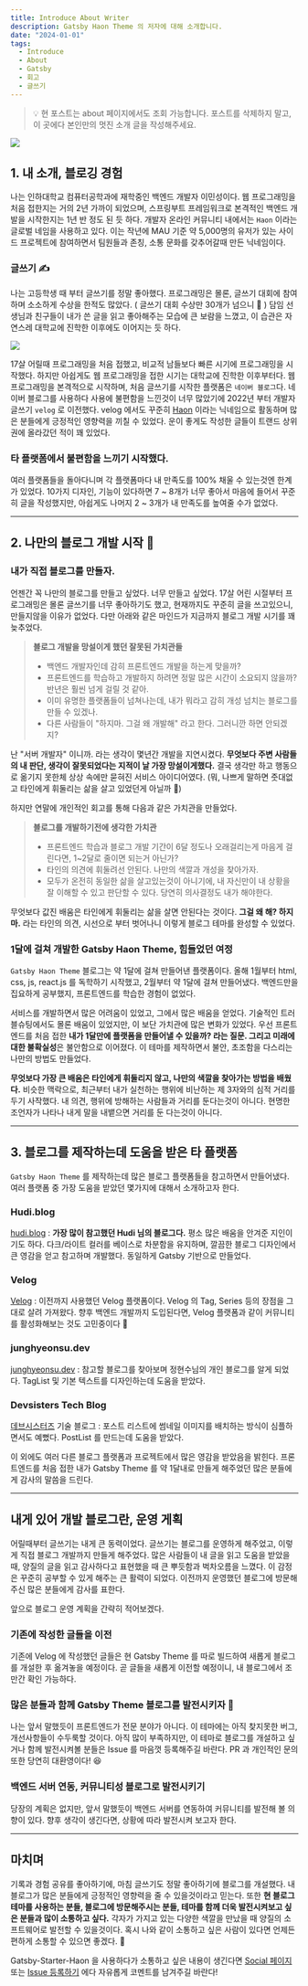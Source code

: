 ```yaml
---
title: Introduce About Writer
description: Gatsby Haon Theme 의 저자에 대해 소개합니다.
date: "2024-01-01"
tags:
  - Introduce
  - About
  - Gatsby
  - 회고
  - 글쓰기
---
```


> 💡 현 포스트는 about 페이지에서도 조회 가능합니다. 포스트를 삭제하지 말고, 이 곳에다 본인만의 멋진 소개 글을 작성해주세요.

![](./theme.png)

## 1. 내 소개, 블로깅 경험

나는 인하대학교 컴퓨터공학과에 재학중인 백엔드 개발자 이민성이다. 웹 프로그래밍을 처음 접한지는 거의 2년 가까이 되었으며, 스프링부트 프레임워크로 본격적인 백엔드 개발을 시작한지는 1년 반 정도 된 듯 하다. 개발자 온라인 커뮤니티 내에서는 `Haon` 이라는 글로벌 네임을 사용하고 있다. 이는 작년에 MAU 기준 약 5,000명의 유저가 있는 사이드 프로젝트에 참여하면서 팀원들과 존칭, 소통 문화를 갖추어갈때 만든 닉네임이다.

### 글쓰기 ✍️

나는 고등학생 때 부터 글쓰기를 정말 좋아했다. 프로그래밍은 몰론, 글쓰기 대회에 참여하며 소소하게 수상을 한적도 많았다. ( 글쓰기 대회 수상만 30개가 넘으니 🤔 ) 담임 선생님과 친구들이 내가 쓴 글을 읽고 좋아해주는 모습에 큰 보람을 느꼈고, 이 습관은 자연스레 대학교에 진학한 이후에도 이어지는 듯 하다.

![](./thend.png)

17살 어릴때 프로그래밍을 처음 접했고, 비교적 남들보다 빠른 시기에 프로그래밍을 시작했다. 하지만 아쉽게도 웹 프로그래밍을 접한 시기는 대학교에 진학한 이후부터다. 웹 프로그래밍을 본격적으로 시작하며, 처음 글쓰기를 시작한 플랫폼은 `네이버 블로그`다. 네이버 블로그를 사용하다 사용에 불편함을 느낀것이 너무 많았기에 2022년 부터 개발자 글쓰기 `velog` 로 이전했다. velog 에서도 꾸준히 [Haon](https://velog.io/@msung99/posts) 이라는 닉네임으로 활동하며 많은 분들에게 긍정적인 영향력을 끼칠 수 있었다. 운이 좋게도 작성한 글들이 트랜드 상위권에 올라갔던 적이 꽤 있었다.

### 타 플랫폼에서 불편함을 느끼기 시작했다.

여러 플랫폼들을 돌아다니며 각 플랫폼마다 내 만족도를 100% 채울 수 있는것엔 한계가 있었다. 10가지 디자인, 기능이 있다하면 7 ~ 8개가 너무 좋아서 마음에 들어서 꾸준히 글을 작성했지만, 아쉽게도 나머지 2 ~ 3개가 내 만족도를 높여줄 수가 없었다.

---

## 2. 나만의 블로그 개발 시작 🚀

### 내가 직접 블로그를 만들자.

언젠간 꼭 나만의 블로그를 만들고 싶었다. 너무 만들고 싶었다. 17살 어린 시절부터 프로그래밍은 몰론 글쓰기를 너무 좋아하기도 했고, 현재까지도 꾸준히 글을 쓰고있으니, 만들지않을 이유가 없었다. 다만 아래와 같은 마인드가 지금까지 블로그 개발 시기를 꽤 늦추었다.

> **블로그 개발을 망설이게 했던 잘못된 가치관들**
>
> - 백엔드 개발자인데 감히 프론트엔드 개발을 하는게 맞을까?
> - 프론트엔드를 학습하고 개발하지 하려면 정말 많은 시간이 소요되지 않을까? 반년은 훨씬 넘게 걸릴 것 같아.
> - 이미 유명한 플랫폼들이 넘쳐나는데, 내가 뭐라고 감히 개성 넘치는 블로그를 만들 수 있겠나.
> - 다른 사람들이 "하지마. 그걸 왜 개발해" 라고 한다. 그러니깐 하면 안되겠지?

난 "서버 개발자" 이니까. 라는 생각이 몇년간 개발을 지연시켰다. **무엇보다 주변 사람들의 내 판단, 생각이 잘못되었다는 지적이 날 가장 망설이게했다.** 결국 생각만 하고 행동으로 옮기지 못한체 상상 속에만 묻혀진 서비스 아이디어였다. (뭐, 나쁘게 말하면 줏대없고 타인에게 휘둘리는 삶을 살고 있었던게 아닐까 🤔)

하지만 연말에 개인적인 회고를 통해 다음과 같은 가치관을 만들었다.

> **블로그를 개발하기전에 생각한 가치관**
>
> - 프론트엔드 학습과 블로그 개발 기간이 6달 정도나 오래걸리는게 마음게 걸린다면, 1~2달로 줄이면 되는거 아닌가?
> - 타인의 의견에 휘둘려선 안된다. 나만의 색깔과 개성을 찾아가자.
> - 모두가 온전히 동일한 삶을 살고있는것이 아니기에, 내 자신만이 내 상황을 잘 이해할 수 있고 판단할 수 있다. 당연히 의사결정도 내가 해야한다.

무엇보다 값진 배움은 타인에게 휘둘리는 삶을 살면 안된다는 것이다. **그걸 왜 해? 하지마.** 라는 타인의 의견, 시선으로 부터 벗어나니 이렇게 블로그 테마를 완성할 수 있었다.

### 1달에 걸쳐 개발한 Gatsby Haon Theme, 힘들었던 여정

`Gatsby Haon Theme` 블로그는 약 1달에 걸쳐 만들어낸 플랫폼이다. 올해 1월부터 html, css, js, react.js 를 독학하기 시작했고, 2월부터 약 1달에 걸쳐 만들어냈다. 백엔드만을 집요하게 공부했지, 프론트엔드를 학습한 경험이 없었다.

서비스를 개발하면서 많은 어려움이 있었고, 그에서 많은 배움을 얻었다. 기술적인 트러블슈팅에서도 몰론 배움이 있었지만, 이 보단 가치관에 많은 변화가 있었다. 우선 프론트엔드를 처음 접한 **내가 1달만에 플랫폼을 만들어낼 수 있을까? 라는 질문. 그리고 미래에 대한 불확실성**은 불안함으로 이어졌다. 이 테마를 제작하면서 불안, 초조함을 다스리는 나만의 방법도 만들었다.

**무엇보다 가장 큰 배움은 타인에게 휘둘리지 않고, 나만의 색깔을 찾아가는 방법을 배웠다.** 비슷한 맥락으로, 최근부터 내가 실천하는 행위에 비난하는 제 3자와의 심적 거리를 두기 사작했다. 내 의견, 행위에 방해하는 사람들과 거리를 둔다는것이 아니다. 현명한 조언자가 나타나 내게 말을 내뱉으면 거리를 둔 다는것이 아니다.

---

## 3. 블로그를 제작하는데 도움을 받은 타 플랫폼

`Gatsby Haon Theme` 를 제작하는데 많은 블로그 플랫폼들을 참고하면서 만들어냈다. 여러 플랫폼 중 가장 도움을 받았던 몇가지에 대해서 소개하고자 한다.

### Hudi.blog

[hudi.blog](https://hudi.blog/) : **가장 많이 참고했던 Hudi 님의 블로그다.**
평소 많은 배움을 안겨준 지인이기도 하다.
다크/라이트 컬러를 베이스로 차분함을 유지하며, 깔끔한 블로그 디자인에서 큰 영감을 얻고 참고하며 개발했다.
동일하게 Gatsby 기반으로 만들었다.

### Velog

[Velog](https://velog.io/) : 이전까지 사용했던 Velog 플랫폼이다. Velog 의 Tag, Series
등의 장점을 그대로 살려 가져왔다. 향후 백엔드 개발까지 도입된다면, Velog 플랫폼과 같이 커뮤니티를 활성화해보는 것도 고민중이다 🤔

### junghyeonsu.dev

[junghyeonsu.dev](https://junghyeonsu.com/) : 참고할 블로그를 찾아보며 정현수님의 개인 블로그를 알게 되었다. TagList 및 기본 텍스트를 디자인하는데 도움을 받았다.

### Devsisters Tech Blog

[데브시스터즈](https://tech.devsisters.com/) 기술 블로그 : 포스트 리스트에 썸네일 이미지를 배치하는 방식이 심플하면서도 예뻤다. PostList 를 만드는데 도움을 받았다.

이 외에도 여러 다른 블로그 플랫폼과 프로젝트에서 많은 영감을 받았음을 밝힌다.
프론트엔드를 처음 접한 내가 Gatsby Theme 를 약 1달내로 만들게 해주었던 많은 분들에게 감사의 말씀을 드린다.

---

## 내게 있어 개발 블로그란, 운영 게획

어릴때부터 글쓰기는 내게 큰 동력이었다. 글쓰기는 블로그를 운영하게 해주었고, 이렇게 직접 블로그 개발까지 만들게 해주었다.
많은 사람들이 내 글을 읽고 도움을 받았을 때, 양질의 글을 읽고 감사하다고 표현했을 때 큰 뿌듯함과 벅차오름을 느꼈다. 이 감정은 꾸준히 공부할 수 있게 해주는 큰 활력이 되었다.
이전까지 운영했던 블로그에 방문해주신 많은 분들에게 감사를 표한다.

앞으로 블로그 운영 계획을 간략히 적어보겠다.

### 기존에 작성한 글들을 이전

기존에 Velog 에 작성했던 글들은 현 Gatsby Theme 를 따로 빌드하여 새롭게 블로그를 개설한 후 옮겨놓을 예정이다.
곧 글들을 새롭게 이전할 예정이니, 내 블로그에서 조만간 확인 가능하다.

### 많은 분들과 함께 Gatsby Theme 블로그를 발전시키자 💪

나는 앞서 말했듯이 프론트엔드가 전문 분야가 아니다. 이 테마에는 아직 찾지못한 버그, 개선사항들이 수두룩할 것이다.
아직 많이 부족하지만, 이 테마로 블로그를 개설하고 싶거나 함께 발전시켜볼 분들은 Issue 를 마음껏 등록해주길 바란다. PR 과 개인적인 문의 또한 당연히 대환영이다! 😆

### 백엔드 서버 연동, 커뮤니티성 블로그로 발전시키기

당장의 계획은 없지만, 앞서 말했듯이 백엔드 서버를 연동하여 커뮤니티를 발전해 볼 의향이 있다. 향후 생각이 생긴다면, 상황에 따라 발전시켜 보고자 한다.

---

## 마치며

기록과 경험 공유를 좋아하기에, 마침 글쓰기도 정말 좋아하기에 블로그를 개설했다. 내 블로그가 많은 분들에게 긍정적인 영향력을 줄 수 있을것이라고 믿는다.
또한 **현 블로그 테마를 사용하는 분들, 블로그에 방문해주시는 분들, 테마를 함께 더욱 발전시켜보고 싶은 분들과 많이 소통하고 싶다.**
각자가 가지고 있는 다양한 색깔을 만났을 때 양질의 소프트웨어로 발전할 수 있을것이다.
혹시 나와 같이 소통하고 싶은 사람이 있다면 언제든 편하게 소통할 수 있으면 좋겠다. 🙂

Gatsby-Starter-Haon 을 사용하다가 소통하고 싶은 내용이 생긴다면
[Social 페이지](https://gatsby-starter-haon.netlify.app/community/) 또는 [Issue 등록하기](https://github.com/msung99/Gatsby-Starter-Haon/issues/1) 에다 자유롭게 코멘트를 남겨주길 바란다!
